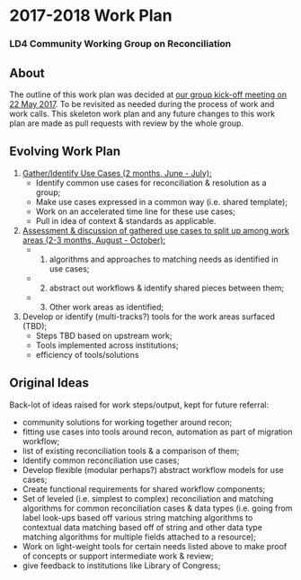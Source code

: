 # 2017-2018 Work Plan
### LD4 Community Working Group on Reconciliation

## About

The outline of this work plan was decided at [our group kick-off meeting on 22 May 2017](https://github.com/LD4P/ld4-community-recon/wiki/2017-05-22.md). To be revisited as needed during the process of work and work calls. This skeleton work plan and any future changes to this work plan are made as pull requests with review by the whole group.

## Evolving Work Plan

1. [Gather/Identify Use Cases (2 months, June - July):](https://github.com/LD4P/ld4-community-recon/wiki/Entity-Resolution,-Reconciliation,-and-Lexicalization-Use-Cases-Work)
    - Identify common use cases for reconciliation & resolution as a group;
    - Make use cases expressed in a common way (i.e. shared template);
    - Work on an accelerated time line for these use cases;
    - Pull in idea of context & standards as applicable.
3. [Assessment & discussion of gathered use cases to split up among work areas (2-3 months, August - October):](https://github.com/LD4P/ld4-community-recon/wiki/Entity-Resolution,-Reconciliation,-and-Lexicalization-Use-Cases-Work)
    - 1. algorithms and approaches to matching needs as identified in use cases;
    - 2. abstract out workflows & identify shared pieces between them;
    - 3. Other work areas as identified;
4. Develop or identify (multi-tracks?) tools for the work areas surfaced (TBD);
   - Steps TBD based on upstream work;
   - Tools implemented across institutions;
   - efficiency of tools/solutions

## Original Ideas

Back-lot of ideas raised for work steps/output, kept for future referral:

- community solutions for working together around recon;
- fitting use cases into tools around recon, automation as part of migration workflow;
- list of existing reconciliation tools & a comparison of them;
- Identify common reconciliation use cases;
- Develop flexible (modular perhaps?) abstract workflow models for use cases;
- Create functional requirements for shared workflow components;
- Set of leveled (i.e. simplest to complex) reconciliation and matching algorithms for common reconciliation cases & data types (i.e. going from label look-ups based off various string matching algorithms to contextual data matching based off of string and other data type matching algorithms for multiple fields attached to a resource);
- Work on light-weight tools for certain needs listed above to make proof of concepts or support intermediate work & review;
- give feedback to institutions like Library of Congress;
